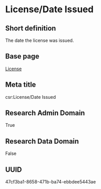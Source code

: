# License/Date Issued
## Short definition
The date the license was issued.
## Base page
[License](../Objects/License.md)
## Meta title
csr:License/Date Issued
## Research Admin Domain
True
## Research Data Domain
False
## UUID
47cf3ba1-8658-471b-ba74-ebbdee5443ae
